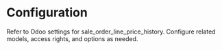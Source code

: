 # Configuration

Refer to Odoo settings for sale_order_line_price_history. Configure related models, access rights, and options as needed.
